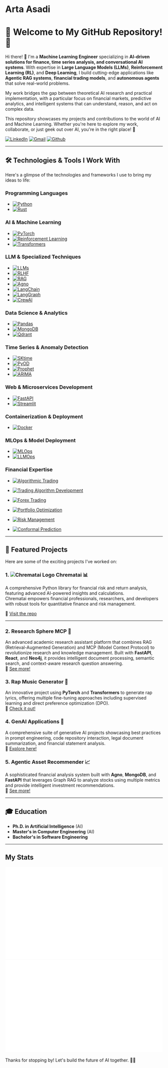 # Arta Asadi

# 🚀 Welcome to My GitHub Repository! 🚀  

Hi there! 👋 I'm a **Machine Learning Engineer** specializing in **AI-driven solutions for finance, time series analysis, and conversational AI systems**. With expertise in **Large Language Models (LLMs)**, **Reinforcement Learning (RL)**, and **Deep Learning**, I build cutting-edge applications like **Agentic RAG systems**, **financial trading models**, and **autonomous agents** that solve real-world problems.

My work bridges the gap between theoretical AI research and practical implementation, with a particular focus on financial markets, predictive analytics, and intelligent systems that can understand, reason, and act on complex data.

This repository showcases my projects and contributions to the world of AI and Machine Learning. Whether you're here to explore my work, collaborate, or just geek out over AI, you're in the right place! 🌟  


[![LinkedIn](https://img.shields.io/badge/-LinkedIn-0077B5?style=flat&logo=LinkedIn&logoColor=white)](https://ir.linkedin.com/in/arta-asadi-6677a4a6)
[![Gmail](https://img.shields.io/badge/-Gmail-c14438?style=flat&logo=Gmail&logoColor=white)](mailto:artaasd95@gmail.com)
[![Github](https://img.shields.io/github/followers/artaasd95?label=Follow&style=social)](https://github.com/artaasd95)


---

## 🛠️ **Technologies & Tools I Work With**  

Here's a glimpse of the technologies and frameworks I use to bring my ideas to life:  

### **Programming Languages**  
- [![Python](https://img.shields.io/badge/-Python-3776AB?style=flat&logo=Python&logoColor=white)](https://www.python.org/)
- [![Rust](https://img.shields.io/badge/-Rust-000000?style=flat&logo=Rust&logoColor=white)](https://www.rust-lang.org/)

### **AI & Machine Learning**  
- [![PyTorch](https://img.shields.io/badge/-PyTorch-EE4C2C?style=flat&logo=PyTorch&logoColor=white)](https://pytorch.org/)
- [![Reinforcement Learning](https://img.shields.io/badge/-Reinforcement%20Learning-808080?style=flat&logo=OpenAI&logoColor=white)](https://en.wikipedia.org/wiki/Reinforcement_learning)
- [![Transformers](https://img.shields.io/badge/-Transformers-FFD700?style=flat&logo=Hugging%20Face&logoColor=black)](https://huggingface.co/transformers/)  

### **LLM & Specialized Techniques**  
- [![LLMs](https://img.shields.io/badge/-LLMs-8A2BE2?style=flat&logo=OpenAI&logoColor=white)](https://en.wikipedia.org/wiki/Large_language_model)
- [![RLHF](https://img.shields.io/badge/-RLHF-00BFFF?style=flat&logo=OpenAI&logoColor=white)](https://en.wikipedia.org/wiki/Reinforcement_learning_from_human_feedback)
- [![RAG](https://img.shields.io/badge/-RAG-4B0082?style=flat&logo=OpenAI&logoColor=white)](https://en.wikipedia.org/wiki/Retrieval-augmented_generation)
- [![Agno](https://img.shields.io/badge/-Agno-FF6347?style=flat&logo=AgnoAI&logoColor=white)](https://github.com/agno-agi/agno)
- [![LangChain](https://img.shields.io/badge/-LangChain-008080?style=flat&logo=LangChain&logoColor=white)](https://www.langchain.com/)
- [![LangGraph](https://img.shields.io/badge/-LangGraph-4682B4?style=flat&logo=LangChain&logoColor=white)](https://langchain.com/langgraph)
- [![CrewAI](https://img.shields.io/badge/-CrewAI-20B2AA?style=flat&logo=CrewAI&logoColor=white)](https://crewai.com/)

### **Data Science & Analytics**  
- [![Pandas](https://img.shields.io/badge/-Pandas-150458?style=flat&logo=pandas&logoColor=white)](https://pandas.pydata.org/)
- [![MongoDB](https://img.shields.io/badge/-MongoDB-47A248?style=flat&logo=mongodb&logoColor=white)](https://www.mongodb.com/)
- [![Qdrant](https://img.shields.io/badge/-Qdrant-000000?style=flat&logo=qdrant&logoColor=white)](https://qdrant.tech/)

### **Time Series & Anomaly Detection**  
- [![SKtime](https://img.shields.io/badge/-SKtime-00CED1?style=flat&logo=scikit-learn&logoColor=white)](https://www.sktime.org/)
- [![PyOD](https://img.shields.io/badge/-PyOD-FF4500?style=flat&logo=python&logoColor=white)](https://pyod.readthedocs.io/)
- [![Prophet](https://img.shields.io/badge/-Prophet-3D6CB9?style=flat&logo=Facebook&logoColor=white)](https://facebook.github.io/prophet/)
- [![ARIMA](https://img.shields.io/badge/-ARIMA-9932CC?style=flat&logo=SciPy&logoColor=white)](https://en.wikipedia.org/wiki/Autoregressive_integrated_moving_average)

### **Web & Microservices Development**  
- [![FastAPI](https://img.shields.io/badge/-FastAPI-009688?style=flat&logo=FastAPI&logoColor=white)](https://fastapi.tiangolo.com/)
- [![Streamlit](https://img.shields.io/badge/-Streamlit-FF4B4B?style=flat&logo=Streamlit&logoColor=white)](https://streamlit.io/)  

### **Containerization & Deployment**  
- [![Docker](https://img.shields.io/badge/-Docker-2496ED?style=flat&logo=Docker&logoColor=white)](https://www.docker.com/)

### **MLOps & Model Deployment**  
- [![MLOps](https://img.shields.io/badge/-MLOps-0078D7?style=flat&logo=Azure%20DevOps&logoColor=white)](https://en.wikipedia.org/wiki/MLOps)
- [![LLMOps](https://img.shields.io/badge/-LLMOps-BA55D3?style=flat&logo=OpenAI&logoColor=white)](https://en.wikipedia.org/wiki/MLOps)

### **Financial Expertise**  
- [![Algorithmic Trading](https://img.shields.io/badge/-Algorithmic%20Trading-DAA520?style=flat&logo=Bitcoin&logoColor=white)](https://www.investopedia.com/terms/a/algorithmictrading.asp)
- [![Trading Algorithm Development](https://img.shields.io/badge/-Trading%20Algorithm%20Development-483D8B?style=flat&logo=Python&logoColor=white)](https://www.investopedia.com/terms/t/trading-strategy.asp)

- [![Forex Trading](https://img.shields.io/badge/-Forex%20Trading-6B8E23?style=flat&logo=Bitcoin&logoColor=white)](https://www.investopedia.com/terms/f/forex.asp)
- [![Portfolio Optimization](https://img.shields.io/badge/-Portfolio%20Optimization-4169E1?style=flat&logo=Stripe&logoColor=white)](https://www.investopedia.com/terms/p/portfolio-optimization.asp)
- [![Risk Management](https://img.shields.io/badge/-Risk%20Management-B22222?style=flat&logo=Shield&logoColor=white)](https://www.investopedia.com/terms/r/riskmanagement.asp)
- [![Conformal Prediction](https://img.shields.io/badge/-Conformal%20Prediction-663399?style=flat&logo=Jupyter&logoColor=white)](https://en.wikipedia.org/wiki/Conformal_prediction)

---

## 🌟 **Featured Projects**  

Here are some of the exciting projects I've worked on:  

### 1. <img src="https://github.com/artaasd95/chrematai/blob/main/logo.png" alt="Chrematai Logo" width="28"/> **Chrematai** 📊  
A comprehensive Python library for financial risk and return analysis, featuring advanced AI-powered insights and calculations.  
Chrematai empowers financial professionals, researchers, and developers with robust tools for quantitative finance and risk management.  

🔗 [Visit the repo](https://github.com/artaasd95/chrematai)

---

### 2. **Research Sphere MCP** 🔬  
An advanced academic research assistant platform that combines RAG (Retrieval-Augmented Generation) and MCP (Model Context Protocol) to revolutionize research and knowledge management. Built with **FastAPI**, **React**, and **Neo4j**, it provides intelligent document processing, semantic search, and context-aware research question answering.  
🔗 [See more!](https://github.com/artaasd95/research-sphere-mcp)

### 3. **Rap Music Generator** 🎤  
An innovative project using **PyTorch** and **Transformers** to generate rap lyrics, offering multiple fine-tuning approaches including supervised learning and direct preference optimization (DPO).  
🔗 [Check it out!](https://github.com/artaasd95/rap-music-generator)  

### 4. **GenAI Applications** 🤖  
A comprehensive suite of generative AI projects showcasing best practices in prompt engineering, code repository interaction, legal document summarization, and financial statement analysis.  
🔗 [Explore here!](https://github.com/artaasd95/GenAI-apps-practices)  

### 5. **Agentic Asset Recommender** 📈  
A sophisticated financial analysis system built with **Agno**, **MongoDB**, and **FastAPI** that leverages Graph RAG to analyze stocks using multiple metrics and provide intelligent investment recommendations.  
🔗 [See more!](https://github.com/artaasd95/agentic-asset-recommender)

---

## 🎓 **Education**  
- **Ph.D. in Artificial Intelligence** (AI)
- **Master's in Computer Engineering** (AI) 
- **Bachelor's in Software Engineering** 

---

##  **My Stats**  

![](https://raw.githubusercontent.com/artaasd95/github-stats/master/generated/overview.svg#gh-dark-mode-only)
![](https://raw.githubusercontent.com/artaasd95/github-stats/master/generated/languages.svg#gh-dark-mode-only)

Thanks for stopping by! Let's build the future of AI together. 🚀✨  

